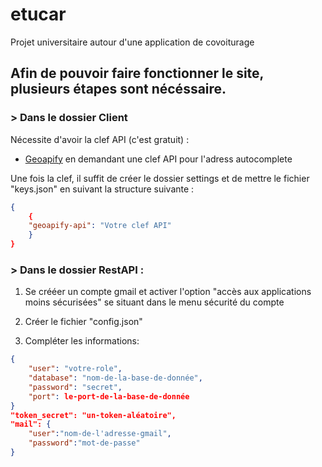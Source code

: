 # etucar
Projet universitaire autour d'une application de covoiturage

## Afin de pouvoir faire fonctionner le site, plusieurs étapes sont nécéssaire.

### > Dans le dossier Client
Nécessite d'avoir la clef API (c'est gratuit) :
- [Geoapify](https://www.geoapify.com/) en demandant une clef API pour l'adress autocomplete

Une fois la clef, il suffit de créer le dossier settings et de mettre le fichier "keys.json" en suivant la structure suivante :
```json
{
    {
    "geoapify-api": "Votre clef API"
    }
}
```

### > Dans le dossier RestAPI : 
1. Se crééer un compte gmail et activer l'option "accès aux applications moins sécurisées" se situant dans le menu sécurité du compte

2. Créer le fichier "config.json"

3. Compléter les informations:

```json
{
    "user": "votre-role",
    "database": "nom-de-la-base-de-donnée",
    "password": "secret",
    "port": le-port-de-la-base-de-donnée
}
"token_secret": "un-token-aléatoire",
"mail": {
    "user":"nom-de-l'adresse-gmail",
    "password":"mot-de-passe"
}
```